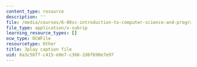 ```yaml
---
content_type: resource
description: ''
file: /media/courses/6-00sc-introduction-to-computer-science-and-programming-spring-2011/8a3c58ffc415e0e7c3662d6f690e7e97_K1w2o5i0NGQ.srt
file_type: application/x-subrip
learning_resource_types: []
ocw_type: OCWFile
resourcetype: Other
title: 3play caption file
uid: 8a3c58ff-c415-e0e7-c366-2d6f690e7e97
---
```

